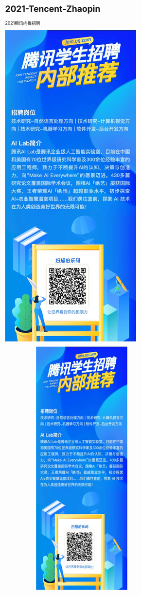 # 2021-Tencent-Zhaopin
2021腾讯内推招聘

![image](https://github.com/giaoooooo/2021-Tencent-Zhaopin/blob/master/ailab.jpg)

<div align=center><img width="300" height="800" src="https://github.com/giaoooooo/2021-Tencent-Zhaopin/blob/master/ailab.jpg"/> </div>



